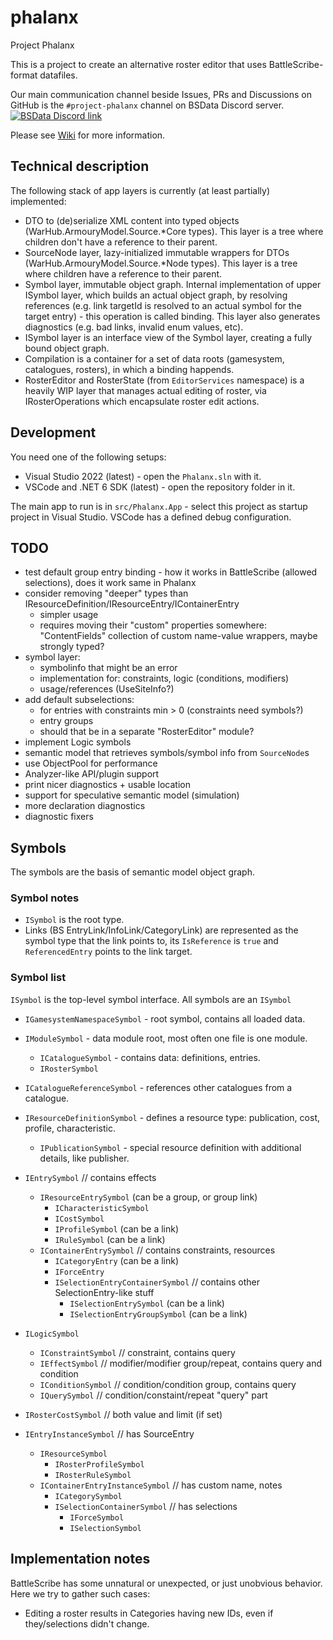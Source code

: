 # phalanx

Project Phalanx

This is a project to create an alternative roster editor that uses BattleScribe-format datafiles.

Our main communication channel beside Issues, PRs and Discussions on GitHub is the `#project-phalanx` channel on BSData Discord server.
[![BSData Discord link](https://img.shields.io/discord/558412685981777922?style=popout-square)](https://www.bsdata.net/discord)

Please see [Wiki](https://github.com/BSData/phalanx/wiki) for more information.

## Technical description

The following stack of app layers is currently (at least partially) implemented:

- DTO to (de)serialize XML content into typed objects (WarHub.ArmouryModel.Source.*Core types). This layer is a tree where children don't have a reference to their parent.
- SourceNode layer, lazy-initialized immutable wrappers for DTOs (WarHub.ArmouryModel.Source.*Node types). This layer is a tree where children have a reference to their parent.
- Symbol layer, immutable object graph. Internal implementation of upper ISymbol layer, which builds an actual object graph, by resolving references (e.g. link targetId is resolved to an actual symbol for the target entry) - this operation is called binding. This layer also generates diagnostics (e.g. bad links, invalid enum values, etc).
- ISymbol layer is an interface view of the Symbol layer, creating a fully bound object graph.
- Compilation is a container for a set of data roots (gamesystem, catalogues, rosters), in which a binding happends.
- RosterEditor and RosterState (from `EditorServices` namespace) is a heavily WIP layer that manages actual editing of roster, via IRosterOperations which encapsulate roster edit actions.

## Development

You need one of the following setups:

- Visual Studio 2022 (latest) - open the `Phalanx.sln` with it.
- VSCode and .NET 6 SDK (latest) - open the repository folder in it.

The main app to run is in `src/Phalanx.App` - select this project as startup project in Visual Studio. VSCode has a defined debug configuration.

## TODO

- test default group entry binding - how it works in BattleScribe (allowed selections), does it work same in Phalanx
- consider removing "deeper" types than IResourceDefinition/IResourceEntry/IContainerEntry
  - simpler usage
  - requires moving their "custom" properties somewhere: "ContentFields" collection of custom name-value wrappers, maybe strongly typed?
- symbol layer:
  - symbolinfo that might be an error
  - implementation for: constraints, logic (conditions, modifiers)
  - usage/references (UseSiteInfo?)
- add default subselections:
  - for entries with constraints min > 0 (constraints need symbols?)
  - entry groups
  - should that be in a separate "RosterEditor" module?
- implement Logic symbols
- semantic model that retrieves symbols/symbol info from `SourceNode`s
- use ObjectPool for performance
- Analyzer-like API/plugin support
- print nicer diagnostics + usable location
- support for speculative semantic model (simulation)
- more declaration diagnostics
- diagnostic fixers

## Symbols

The symbols are the basis of semantic model object graph.

### Symbol notes

- `ISymbol` is the root type.
- Links (BS EntryLink/InfoLink/CategoryLink) are represented as the symbol type
that the link points to, its `IsReference` is `true` and `ReferencedEntry` points
to the link target.

### Symbol list

`ISymbol` is the top-level symbol interface. All symbols are an `ISymbol`

- `IGamesystemNamespaceSymbol` - root symbol, contains all loaded data.
- `IModuleSymbol` - data module root, most often one file is one module.
  - `ICatalogueSymbol` - contains data: definitions, entries.
  - `IRosterSymbol`

- `ICatalogueReferenceSymbol` - references other catalogues from a catalogue.
- `IResourceDefinitionSymbol` - defines a resource type: publication, cost, profile, characteristic.
  - `IPublicationSymbol` - special resource definition with additional details, like publisher.
- `IEntrySymbol` // contains effects
  - `IResourceEntrySymbol` (can be a group, or group link)
    - `ICharacteristicSymbol`
    - `ICostSymbol`
    - `IProfileSymbol` (can be a link)
    - `IRuleSymbol` (can be a link)
  - `IContainerEntrySymbol` // contains constraints, resources
    - `ICategoryEntry` (can be a link)
    - `IForceEntry`
    - `ISelectionEntryContainerSymbol` // contains other SelectionEntry-like stuff
      - `ISelectionEntrySymbol` (can be a link)
      - `ISelectionEntryGroupSymbol` (can be a link)
- `ILogicSymbol`
  - `IConstraintSymbol` // constraint, contains query
  - `IEffectSymbol` // modifier/modifier group/repeat, contains query and condition
  - `IConditionSymbol` // condition/condition group, contains query
  - `IQuerySymbol` // condition/constaint/repeat "query" part

- `IRosterCostSymbol` // both value and limit (if set)
- `IEntryInstanceSymbol` // has SourceEntry
  - `IResourceSymbol`
    - `IRosterProfileSymbol`
    - `IRosterRuleSymbol`
  - `IContainerEntryInstanceSymbol` // has custom name, notes
    - `ICategorySymbol`
    - `ISelectionContainerSymbol` // has selections
      - `IForceSymbol`
      - `ISelectionSymbol`

## Implementation notes

BattleScribe has some unnatural or unexpected, or just unobvious behavior.
Here we try to gather such cases:

- Editing a roster results in Categories having new IDs, even if they/selections didn't change.
